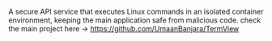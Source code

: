 A secure API service that executes Linux commands in an isolated container environment, keeping the main application safe from malicious code. 
check the main project here -> https://github.com/UmaanBanjara/TermView
